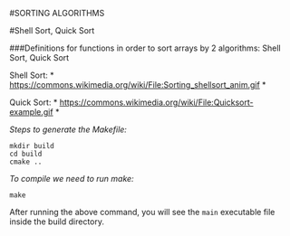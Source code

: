 #SORTING ALGORITHMS

#Shell Sort, Quick Sort

###Definitions for functions in order to sort arrays by 2 algorithms: Shell Sort, Quick Sort

Shell Sort: * https://commons.wikimedia.org/wiki/File:Sorting_shellsort_anim.gif *

Quick Sort: * https://commons.wikimedia.org/wiki/File:Quicksort-example.gif *

*Steps to generate the Makefile:*

`mkdir build`\
`cd build`\
`cmake ..`

*To compile we need to run make:*

`make`

After running the above command, you will see the `main` executable file inside the build directory.
